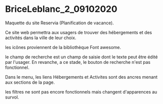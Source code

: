 # BriceLeblanc_2_09102020
 Maquette du site Reservia (Planification de vacance).


Ce site web permettra aux usagers de trouver des hébergements et des activités dans la ville de leur choix.

les icônes proviennent de la bibliothèque Font awesome.

le champ de recherche est un champ de saisie dont le texte peut être édité par l'usager. En revanche, a ce stade, le bouton de recherche n'est pas fonctionnel.

Dans le menu, les liens Hébergements et Activites sont des ancres menant aux sections de la page.

les filtres ne sont pas encore fonctionnels mais changent d'apparences au survol.



